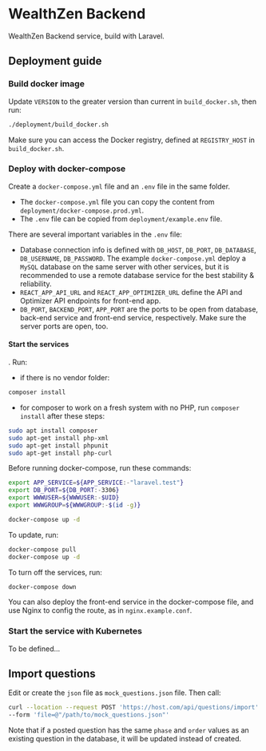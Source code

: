 # WealthZen Backend

WealthZen Backend service, build with Laravel.

## Deployment guide

### Build docker image

Update `VERSION` to the greater version than current in `build_docker.sh`, then run:

```bash
./deployment/build_docker.sh
```

Make sure you can access the Docker registry, defined at `REGISTRY_HOST` in `build_docker.sh`.

### Deploy with docker-compose

Create a `docker-compose.yml` file and an `.env` file in the same folder.

- The `docker-compose.yml` file you can copy the content from `deployment/docker-compose.prod.yml`.
- The `.env` file can be copied from `deployment/example.env` file.

There are several important variables in the `.env` file:

- Database connection info is defined with `DB_HOST`, `DB_PORT`, `DB_DATABASE`, `DB_USERNAME`, `DB_PASSWORD`. The example `docker-compose.yml` deploy a `MySQL` database on the same server with other services, but it is recommended to use a remote database service for the best stability & reliability.
- `REACT_APP_API_URL` and `REACT_APP_OPTIMIZER_URL` define the API and Optimizer API endpoints for front-end app.
- `DB_PORT`, `BACKEND_PORT`, `APP_PORT` are the ports to be open from database, back-end service and front-end service, respectively. Make sure the server ports are open, too.

#### Start the services

. Run:

- if there is no vendor folder:
```bash
composer install
```

- for composer to work on a fresh system with no PHP, run `composer install` after these steps:
```bash
sudo apt install composer
sudo apt-get install php-xml
sudo apt-get install phpunit
sudo apt-get install php-curl
```

Before running docker-compose, run these commands:
```bash
export APP_SERVICE=${APP_SERVICE:-"laravel.test"}
export DB_PORT=${DB_PORT:-3306}
export WWWUSER=${WWWUSER:-$UID}
export WWWGROUP=${WWWGROUP:-$(id -g)}
```

```bash
docker-compose up -d
```

To update, run:

```bash
docker-compose pull
docker-compose up -d
```

To turn off the services, run:

```bash
docker-compose down
```

You can also deploy the front-end service in the docker-compose file, and use Nginx to config the route, as in `nginx.example.conf`.

### Start the service with Kubernetes

To be defined...

## Import questions

Edit or create the `json` file as `mock_questions.json` file. Then call:

```bash
curl --location --request POST 'https://host.com/api/questions/import' \
--form 'file=@"/path/to/mock_questions.json"'
```

Note that if a posted question has the same `phase` and `order` values as an existing question in the database, it will be updated instead of created.
